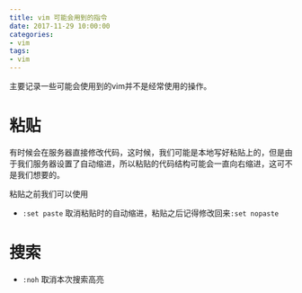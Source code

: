 ```yaml
---
title: vim 可能会用到的指令
date: 2017-11-29 10:00:00
categories:
- vim
tags:
- vim
---
```


主要记录一些可能会使用到的vim并不是经常使用的操作。

<!-- more -->

# 粘贴

有时候会在服务器直接修改代码，这时候，我们可能是本地写好粘贴上的，但是由于我们服务器设置了自动缩进，所以粘贴的代码结构可能会一直向右缩进，这可不是我们想要的。

粘贴之前我们可以使用

- `:set paste`  取消粘贴时的自动缩进，粘贴之后记得修改回来`:set nopaste`

# 搜索

- `:noh` 取消本次搜索高亮
